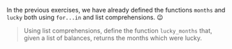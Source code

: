 In the previous exercises, we have already defined the functions `months` and `lucky` both using `for...in` and list comprehensions. :wink:

 > Using list comprehensions, define the function `lucky_months` that, given a list of balances, returns the months which were lucky.